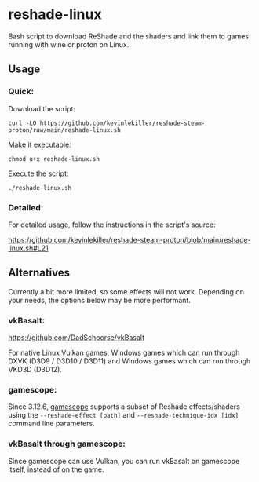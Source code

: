 # reshade-linux
Bash script to download ReShade and the shaders and link them to games running with wine or proton on Linux.  

## Usage

### Quick:
Download the script:

    curl -LO https://github.com/kevinlekiller/reshade-steam-proton/raw/main/reshade-linux.sh
Make it executable:

    chmod u+x reshade-linux.sh
Execute the script:

    ./reshade-linux.sh

### Detailed:
For detailed usage, follow the instructions in the script's source:

https://github.com/kevinlekiller/reshade-steam-proton/blob/main/reshade-linux.sh#L21

## Alternatives
Currently a bit more limited, so some effects will not work. Depending on your needs, the options below may be more performant.

### vkBasalt:
https://github.com/DadSchoorse/vkBasalt

For native Linux Vulkan games, Windows games which can run through DXVK (D3D9 / D3D10 / D3D11) and Windows games which can run through VKD3D (D3D12). 

### gamescope:

Since 3.12.6, [gamescope](https://github.com/ValveSoftware/gamescope) supports a subset of Reshade effects/shaders using the `--reshade-effect [path]` and `--reshade-technique-idx [idx]` command line parameters.

### vkBasalt through gamescope:

Since gamescope can use Vulkan, you can run vkBasalt on gamescope itself, instead of on the game.
